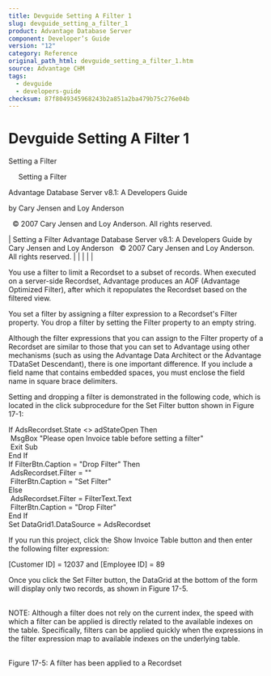 ```yaml
---
title: Devguide Setting A Filter 1
slug: devguide_setting_a_filter_1
product: Advantage Database Server
component: Developer’s Guide
version: "12"
category: Reference
original_path_html: devguide_setting_a_filter_1.htm
source: Advantage CHM
tags:
  - devguide
  - developers-guide
checksum: 87f8049345968243b2a851a2ba479b75c276e04b
---
```


# Devguide Setting A Filter 1

Setting a Filter

     Setting a Filter

Advantage Database Server v8.1: A Developers Guide

by Cary Jensen and Loy Anderson

  © 2007 Cary Jensen and Loy Anderson. All rights reserved.

| Setting a Filter  Advantage Database Server v8.1: A Developers Guide  by Cary Jensen and Loy Anderson    © 2007 Cary Jensen and Loy Anderson. All rights reserved. |  |  |  |  |

You use a filter to limit a Recordset to a subset of records. When executed on a server-side Recordset, Advantage produces an AOF (Advantage Optimized Filter), after which it repopulates the Recordset based on the filtered view.

You set a filter by assigning a filter expression to a Recordset's Filter property. You drop a filter by setting the Filter property to an empty string.

Although the filter expressions that you can assign to the Filter property of a Recordset are similar to those that you can set to Advantage using other mechanisms (such as using the Advantage Data Architect or the Advantage TDataSet Descendant), there is one important difference. If you include a field name that contains embedded spaces, you must enclose the field name in square brace delimiters.

Setting and dropping a filter is demonstrated in the following code, which is located in the click subprocedure for the Set Filter button shown in Figure 17-1:

If AdsRecordset.State <> adStateOpen Then  
  MsgBox "Please open Invoice table before setting a filter"  
  Exit Sub  
End If  
If FilterBtn.Caption = "Drop Filter" Then  
  AdsRecordset.Filter = ""  
  FilterBtn.Caption = "Set Filter"  
Else  
  AdsRecordset.Filter = FilterText.Text  
  FilterBtn.Caption = "Drop Filter"  
End If  
Set DataGrid1.DataSource = AdsRecordset

If you run this project, click the Show Invoice Table button and then enter the following filter expression:

[Customer ID] = 12037 and [Employee ID] = 89

Once you click the Set Filter button, the DataGrid at the bottom of the form will display only two records, as shown in Figure 17-5.

   
NOTE: Although a filter does not rely on the current index, the speed with which a filter can be applied is directly related to the available indexes on the table. Specifically, filters can be applied quickly when the expressions in the filter expression map to available indexes on the underlying table.  
 

Figure 17-5: A filter has been applied to a Recordset
